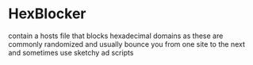 # HexBlocker
contain a hosts file that blocks hexadecimal domains as these are commonly randomized and usually bounce you from one site to the next and sometimes use sketchy ad scripts
